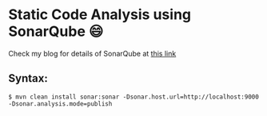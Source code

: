 # Static Code Analysis using SonarQube :smile:

Check my blog for details of SonarQube at [this link](https://iq.opengenus.org/sonarqube-for-code-coverage-analysis/)

## Syntax:
```
$ mvn clean install sonar:sonar -Dsonar.host.url=http://localhost:9000 -Dsonar.analysis.mode=publish
```
